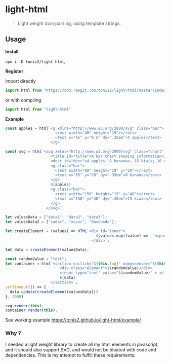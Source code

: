 # light-html
> Light weight dom parsing, using template strings.


## Usage

__Install__

`npm i -D tonis2/light-html`;






__Register__

Import directly

```js
import html from "https://cdn.rawgit.com/tonis2/light-html/master/index.js"
```

or with compiling

```js
import html from "light-html"

```

__Example__

```js
const apples = html`<g xmlns="http://www.w3.org/2000/svg" class="bar">
                      <rect width="40" height="19"></rect>
                      <text x="45" y="9.5" dy=".35em">4 apples</text>
                    </g>`;

const svg = html`<svg xmlns="http://www.w3.org/2000/svg" class="chart" width="420" height="150" aria-labelledby="title desc" role="img">
                    <title id="title">A bar chart showing information</title>
                    <desc id="desc">4 apples; 8 bananas; 15 kiwis; 16 oranges; 23 lemons</desc>
                    <g class="bar">
                      <rect width="80" height="19" y="20"></rect>
                      <text x="85" y="28" dy=".35em">8 bananas</text>
                    </g>
                    ${apples}
                    <g class="bar">
                      <rect width="150" height="19" y="40"></rect>
                      <text x="150" y="48" dy=".35em">15 kiwis</text>
                    </g>
                  </svg>`;

let valuesData = ["data1", "data2", "data3"];
let valuesData2 = ["sadas", "xcvxc", "dasdasda"];

let createElement = (values) => HTML`<div id="inner">
                                        ${values.map((value) =>  `<span>${value}</span>`)}
                                      </div>`;

let data = createElement(valuesData);

const randomValue = "test";
let container = html`<section onclick="${this.log}" onmouseover="${this.mouseOver}" id="container">
                        <div class="element">${randomValue}</div>
                        <input type="text" value="${randomValue}" > </input>
                        ${data}
                    </section>`;
setTimeout(() => {
  data.update(createElement(valuesData2))
}, 2000)

svg.render(this);
container.render(this);                 
```                          

See working example https://tonis2.github.io/light-html/example/

### Why ?

I needed a light weight library to create all my html elements in javascript, and it should also support SVG, and would not be bloated with code and dependencies.
This is my attempt to fulfill these requirements.
